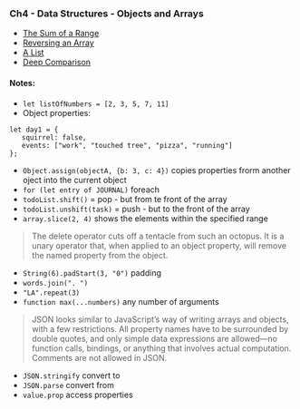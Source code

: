 ### Ch4 - Data Structures - Objects and Arrays
- [The Sum of a Range](./SumOfRange.js)
- [Reversing an Array](./ReverseArray.js)
- [A List](./AList.js)
- [Deep Comparison](./DeepComparison.js)

#### Notes:
- `let listOfNumbers = [2, 3, 5, 7, 11]`
- Object properties:
```
let day1 = {
   squirrel: false,
   events: ["work", "touched tree", "pizza", "running"]
};
```
- `Object.assign(objectA, {b: 3, c: 4})` copies properties frorm another oject into the current object
- `for (let entry of JOURNAL)` foreach
- `todoList.shift()` = pop - but from te front of the array
- `todoList.unshift(task)` = push - but to the front of the array
- `array.slice(2, 4)` shows the elements within the specified range
>   The delete operator cuts off a tentacle from such an octopus. It is a unary operator that, when applied to an object property, will remove the named property from the object.
- `String(6).padStart(3, "0")` padding
- `words.join(". ")`
- `"LA".repeat(3)`
- `function max(...numbers)` any number of arguments
>  JSON looks similar to JavaScript’s way of writing arrays and objects, with a few restrictions. All property names have to be surrounded by double quotes, and only simple data expressions are allowed—no function calls, bindings, or anything that involves actual computation. Comments are not allowed in JSON.
- `JSON.stringify` convert to
- `JSON.parse` convert from
- `value.prop` access properties